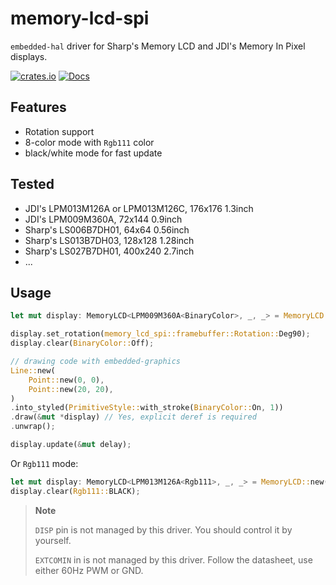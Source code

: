 # memory-lcd-spi

`embedded-hal` driver for Sharp's Memory LCD and JDI's Memory In Pixel displays.

[![crates.io](https://img.shields.io/crates/v/memory-lcd-spi.svg)](https://crates.io/crates/memory-lcd-spi)
[![Docs](https://docs.rs/memory-lcd-spi/badge.svg)](https://docs.rs/memory-lcd-spi)

## Features

- Rotation support
- 8-color mode with `Rgb111` color
- black/white mode for fast update

## Tested

- JDI's LPM013M126A or LPM013M126C, 176x176 1.3inch
- JDI's LPM009M360A, 72x144 0.9inch
- Sharp's LS006B7DH01, 64x64 0.56inch
- Sharp's LS013B7DH03, 128x128 1.28inch
- Sharp's LS027B7DH01, 400x240 2.7inch
- ...

## Usage

```rust
let mut display: MemoryLCD<LPM009M360A<BinaryColor>, _, _> = MemoryLCD::new(spi, cs);

display.set_rotation(memory_lcd_spi::framebuffer::Rotation::Deg90);
display.clear(BinaryColor::Off);

// drawing code with embedded-graphics
Line::new(
    Point::new(0, 0),
    Point::new(20, 20),
)
.into_styled(PrimitiveStyle::with_stroke(BinaryColor::On, 1))
.draw(&mut *display) // Yes, explicit deref is required
.unwrap();

display.update(&mut delay);
```

Or `Rgb111` mode:

```rust
let mut display: MemoryLCD<LPM013M126A<Rgb111>, _, _> = MemoryLCD::new(spi, cs);
display.clear(Rgb111::BLACK);
```

> **Note**
>
> `DISP` pin is not managed by this driver. You should control it by yourself.
>
> `EXTCOMIN` in is not managed by this driver. Follow the datasheet, use either 60Hz PWM or GND.
